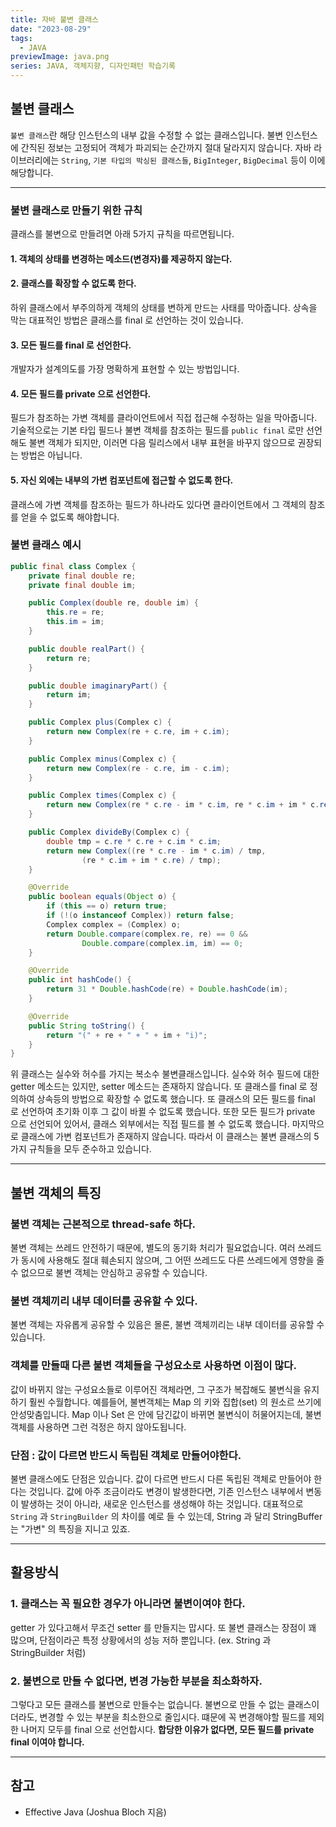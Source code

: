 ```yaml
---
title: 자바 불변 클래스
date: "2023-08-29"
tags:
  - JAVA
previewImage: java.png
series: JAVA, 객체지향, 디자인패턴 학습기록
---
```


## 불변 클래스

`불변 클래스`란 해당 인스턴스의 내부 값을 수정할 수 없는 클래스입니다. 불변 인스턴스에 간직된 정보는 고정되어 객체가 파괴되는 순간까지 절대 달라지지 않습니다. 자바 라이브러리에는 `String`, `기본 타입의 박싱된 클래스들`, `BigInteger`, `BigDecimal` 등이 이에 해당합니다.

---

### 불변 클래스로 만들기 위한 규칙

클래스를 불변으로 만들려면 아래 5가지 규칙을 따르면됩니다.

#### 1. 객체의 상태를 변경하는 메소드(변경자)를 제공하지 않는다.

#### 2. 클래스를 확장할 수 없도록 한다.

하위 클래스에서 부주의하게 객체의 상태를 변하게 만드는 사태를 막아줍니다. 상속을 막는 대표적인 방법은 클래스를 final 로 선언하는 것이 있습니다.

#### 3. 모든 필드를 final 로 선언한다.

개발자가 설계의도를 가장 명확하게 표현할 수 있는 방법입니다.

#### 4. 모든 필드를 private 으로 선언한다.

필드가 참조하는 가변 객체를 클라이언트에서 직접 접근해 수정하는 일을 막아줍니다. 기술적으로는 기본 타입 필드나 불변 객체를 참조하는 필드를 `public final` 로만 선언해도 불변 객체가 되지만, 이러면 다음 릴리스에서 내부 표현을 바꾸지 않으므로 권장되는 방법은 아닙니다.

#### 5. 자신 외에는 내부의 가변 컴포넌트에 접근할 수 없도록 한다.

클래스에 가변 객체를 참조하는 필드가 하나라도 있다면 클라이언트에서 그 객체의 참조를 얻을 수 없도록 해야합니다.

### 불변 클래스 예시

```java
public final class Complex {
    private final double re;
    private final double im;

    public Complex(double re, double im) {
        this.re = re;
        this.im = im;
    }

    public double realPart() {
        return re;
    }

    public double imaginaryPart() {
        return im;
    }

    public Complex plus(Complex c) {
        return new Complex(re + c.re, im + c.im);
    }

    public Complex minus(Complex c) {
        return new Complex(re - c.re, im - c.im);
    }

    public Complex times(Complex c) {
        return new Complex(re * c.re - im * c.im, re * c.im + im * c.re);
    }

    public Complex divideBy(Complex c) {
        double tmp = c.re * c.re + c.im * c.im;
        return new Complex((re * c.re - im * c.im) / tmp,
                (re * c.im + im * c.re) / tmp);
    }

    @Override
    public boolean equals(Object o) {
        if (this == o) return true;
        if (!(o instanceof Complex)) return false;
        Complex complex = (Complex) o;
        return Double.compare(complex.re, re) == 0 &&
                Double.compare(complex.im, im) == 0;
    }

    @Override
    public int hashCode() {
        return 31 * Double.hashCode(re) + Double.hashCode(im);
    }

    @Override
    public String toString() {
        return "(" + re + " + " + im + "i)";
    }
}
```

위 클래스는 실수와 허수를 가지는 복소수 불변클래스입니다. 실수와 허수 필드에 대한 getter 메소드는 있지만, setter 메소드는 존재하지 않습니다. 또 클래스를 final 로 정의하여 상속등의 방법으로 확장할 수 없도록 했습니다. 또 클래스의 모든 필드를 final 로 선언하여 초기화 이후 그 값이 바뀔 수 없도록 했습니다. 또한 모든 필드가 private 으로 선언되어 있어서, 클래스 외부에서는 직접 필드를 볼 수 없도록 했습니다. 마지막으로 클래스에 가변 컴포넌트가 존재하지 않습니다. 따라서 이 클래스는 불변 클래스의 5가지 규칙들을 모두 준수하고 있습니다.

---

## 불변 객체의 특징

### 불변 객체는 근본적으로 thread-safe 하다.

불변 객체는 쓰레드 안전하기 때문에, 별도의 동기화 처리가 필요없습니다. 여러 쓰레드가 동시에 사용해도 절대 훼손되지 않으며, 그 어떤 쓰레드도 다른 쓰레드에게 영향을 줄 수 없으므로 불변 객체는 안심하고 공유할 수 있습니다.

### 불변 객체끼리 내부 데이터를 공유할 수 있다.

불변 객체는 자유롭게 공유할 수 있음은 몰론, 불변 객체끼리는 내부 데이터를 공유할 수 있습니다.

### 객체를 만들때 다른 불변 객체들을 구성요소로 사용하면 이점이 많다.

값이 바뀌지 않는 구성요소들로 이루어진 객체라면, 그 구조가 복잡해도 불변식을 유지하기 훨씬 수월합니다. 예를들어, 불변객체는 Map 의 키와 집합(set) 의 원소르 쓰기에 안성맞춤입니다. Map 이나 Set 은 안에 담긴값이 바뀌면 불변식이 허물어지는데, 불변 객체를 사용하면 그런 걱정은 하지 않아도됩니다.

### 단점 : 값이 다르면 반드시 독립된 객체로 만들어야한다.

불변 클래스에도 단점은 있습니다. 값이 다르면 반드시 다른 독립된 객체로 만들어야 한다는 것입니다. 값에 아주 조금이라도 변경이 발생한다면, 기존 인스턴스 내부에서 변동이 발생하는 것이 아니라, 새로운 인스턴스를 생성해야 하는 것입니다. 대표적으로 `String` 과 `StringBuilder` 의 차이를 예로 들 수 있는데, String 과 달리 StringBuffer 는 "가변" 의 특징을 지니고 있죠.

---

## 활용방식

### 1. 클래스는 꼭 필요한 경우가 아니라면 불변이여야 한다.

getter 가 있다고해서 무조건 setter 를 만들지는 맙시다. 또 불변 클래스는 장점이 꽤 많으며, 단점이라곤 특정 상황에서의 성능 저하 뿐입니다. (ex. String 과 StringBuilder 처럼)

### 2. 불변으로 만들 수 없다면, 변경 가능한 부분을 최소화하자.

그렇다고 모든 클래스를 불변으로 만들수는 없습니다. 불변으로 만들 수 없는 클래스이더라도, 변경할 수 있는 부분을 최소한으로 줄입시다. 떄문에 꼭 변경해야할 필드를 제외한 나머지 모두를 final 으로 선언합시다. **합당한 이유가 없다면, 모든 필드를 private final 이여야 합니다.**

---

## 참고

- Effective Java (Joshua Bloch 지음)
